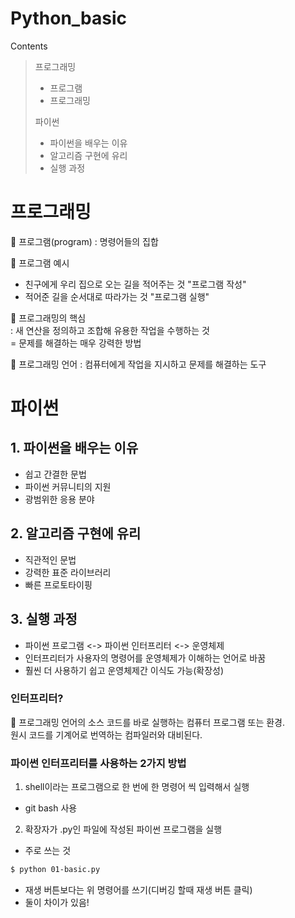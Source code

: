 # Python_basic
Contents
> 프로그래밍  
>  - 프로그램  
>  - 프로그래밍  
>
> 파이썬
> - 파이썬을 배우는 이유
> - 알고리즘 구현에 유리
> - 실행 과정


# 프로그래밍
📍 프로그램(program) : 명령어들의 집합  

📃 프로그램 예시
- 친구에게 우리 집으로 오는 길을 적어주는 것 "프로그램 작성"
- 적어준 길을 순서대로 따라가는 것 "프로그램 실행"

📌 프로그래밍의 핵심  
: 새 연산을 정의하고 조합해 유용한 작업을 수행하는 것  
= 문제를 해결하는 매우 강력한 방법

📍 프로그래밍 언어 : 컴퓨터에게 작업을 지시하고 문제를 해결하는 도구


# 파이썬
## 1. 파이썬을 배우는 이유
- 쉽고 간결한 문법
- 파이썬 커뮤니티의 지원
- 광범위한 응용 분야

## 2. 알고리즘 구현에 유리
- 직관적인 문법
- 강력한 표준 라이브러리
- 빠른 프로토타이핑

## 3. 실행 과정
- 파이썬 프로그램 <-> 파이썬 인터프리터 <-> 운영체제
- 인터프리터가 사용자의 명령어를 운영체제가 이해하는 언어로 바꿈
- 훨씬 더 사용하기 쉽고 운영체제간 이식도 가능(확장성)

### 인터프리터?
📍 프로그래밍 언어의 소스 코드를 바로 실행하는 컴퓨터 프로그램 또는 환경.  
원시 코드를 기계어로 번역하는 컴파일러와 대비된다.

### 파이썬 인터프리터를 사용하는 2가지 방법
1. shell이라는 프로그램으로 한 번에 한 명령어 씩 입력해서 실행
  - git bash 사용
2. 확장자가 .py인 파일에 작성된 파이썬 프로그램을 실행
  - 주로 쓰는 것
  
  ```bash
  $ python 01-basic.py
  ```
  - 재생 버튼보다는 위 명령어를 쓰기(디버깅 할때 재생 버튼 클릭)
  - 둘이 차이가 있음!